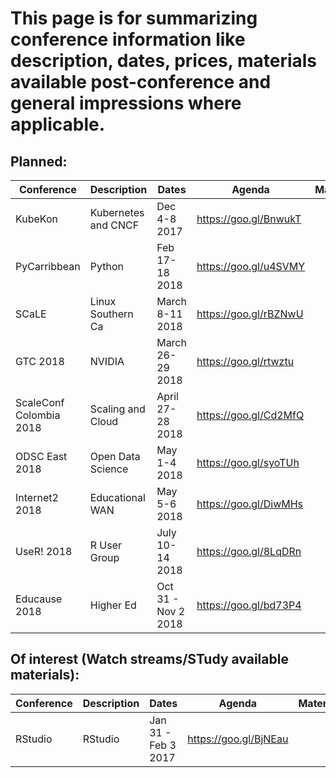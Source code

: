 # This page is for summarizing conference information like description, dates, prices, materials available post-conference and general impressions where applicable.

## Planned:

| Conference              | Description         | Dates               | Agenda                | Materials           | Location                 |
| ----------------------- | ------------------  | ------------------  | ----------------      | ------------------- | ---------------------       |  
| KubeKon                 | Kubernetes and CNCF | Dec 4-8 2017        | https://goo.gl/BnwukT |                     | Austin, TX                  |
| PyCarribbean            | Python              | Feb 17-18 2018      | https://goo.gl/u4SVMY |                     | Santo Domingo, the DR     |
| SCaLE                   | Linux Southern Ca   | March 8-11 2018     | https://goo.gl/rBZNwU |                     | Pasadena, Ca        |
| GTC 2018                | NVIDIA              | March 26-29 2018    | https://goo.gl/rtwztu |                     | San Jose, Ca            |
| ScaleConf Colombia 2018 | Scaling and Cloud   | April 27-28 2018    | https://goo.gl/Cd2MfQ |                     | Medellin, Colombia  |
| ODSC East 2018          | Open Data Science   | May 1-4 2018        | https://goo.gl/syoTUh |                     | Boston, Mass                |
| Internet2 2018          | Educational WAN     | May 5-6 2018        | https://goo.gl/DiwMHs |                     | San Diego, Ca           |
| UseR! 2018              | R User Group        | July 10-14 2018     | https://goo.gl/8LqDRn |                     | Brisbane, Australia |
| Educause 2018           | Higher Ed           | Oct 31 - Nov 2 2018 | https://goo.gl/bd73P4 |                     | Denver, Co                  |

## Of interest (Watch streams/STudy available materials):

| Conference              | Description         | Dates               | Agenda                | Materials           | Location                 |
| ----------------------- | ------------------  | ------------------  | ----------------      | ------------------- | ---------------------       |  
| RStudio                 | RStudio             | Jan 31 - Feb 3 2017 | https://goo.gl/BjNEau |                     | Austin, TX                  |

